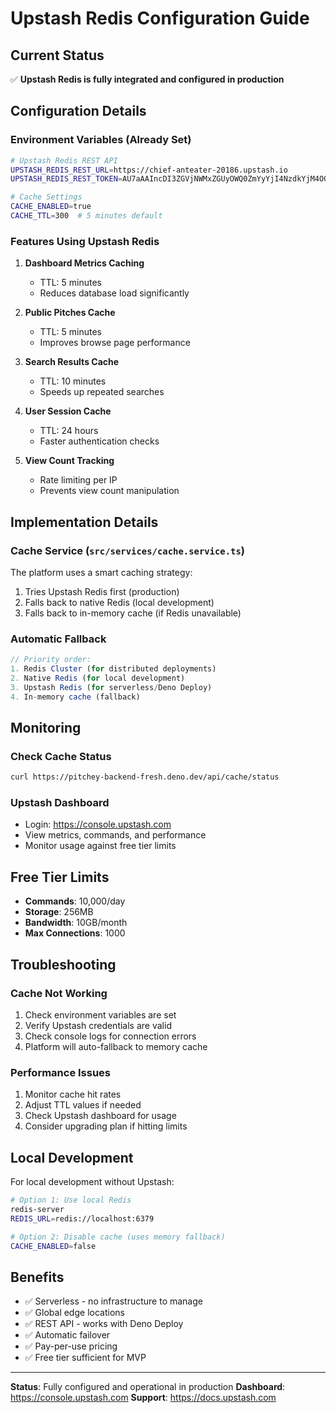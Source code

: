 # Upstash Redis Configuration Guide

## Current Status
✅ **Upstash Redis is fully integrated and configured in production**

## Configuration Details

### Environment Variables (Already Set)
```bash
# Upstash Redis REST API
UPSTASH_REDIS_REST_URL=https://chief-anteater-20186.upstash.io
UPSTASH_REDIS_REST_TOKEN=AU7aAAIncDI3ZGVjNWMxZGUyOWQ0ZmYyYjI4NzdkYjM4OGMxZTE3NnAyMjAxODY

# Cache Settings
CACHE_ENABLED=true
CACHE_TTL=300  # 5 minutes default
```

### Features Using Upstash Redis

1. **Dashboard Metrics Caching**
   - TTL: 5 minutes
   - Reduces database load significantly

2. **Public Pitches Cache**
   - TTL: 5 minutes
   - Improves browse page performance

3. **Search Results Cache**
   - TTL: 10 minutes
   - Speeds up repeated searches

4. **User Session Cache**
   - TTL: 24 hours
   - Faster authentication checks

5. **View Count Tracking**
   - Rate limiting per IP
   - Prevents view count manipulation

## Implementation Details

### Cache Service (`src/services/cache.service.ts`)
The platform uses a smart caching strategy:
1. Tries Upstash Redis first (production)
2. Falls back to native Redis (local development)
3. Falls back to in-memory cache (if Redis unavailable)

### Automatic Fallback
```typescript
// Priority order:
1. Redis Cluster (for distributed deployments)
2. Native Redis (for local development) 
3. Upstash Redis (for serverless/Deno Deploy)
4. In-memory cache (fallback)
```

## Monitoring

### Check Cache Status
```bash
curl https://pitchey-backend-fresh.deno.dev/api/cache/status
```

### Upstash Dashboard
- Login: https://console.upstash.com
- View metrics, commands, and performance
- Monitor usage against free tier limits

## Free Tier Limits
- **Commands**: 10,000/day
- **Storage**: 256MB
- **Bandwidth**: 10GB/month
- **Max Connections**: 1000

## Troubleshooting

### Cache Not Working
1. Check environment variables are set
2. Verify Upstash credentials are valid
3. Check console logs for connection errors
4. Platform will auto-fallback to memory cache

### Performance Issues
1. Monitor cache hit rates
2. Adjust TTL values if needed
3. Check Upstash dashboard for usage
4. Consider upgrading plan if hitting limits

## Local Development
For local development without Upstash:
```bash
# Option 1: Use local Redis
redis-server
REDIS_URL=redis://localhost:6379

# Option 2: Disable cache (uses memory fallback)
CACHE_ENABLED=false
```

## Benefits
- ✅ Serverless - no infrastructure to manage
- ✅ Global edge locations
- ✅ REST API - works with Deno Deploy
- ✅ Automatic failover
- ✅ Pay-per-use pricing
- ✅ Free tier sufficient for MVP

---

**Status**: Fully configured and operational in production
**Dashboard**: https://console.upstash.com
**Support**: https://docs.upstash.com